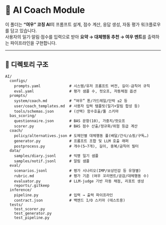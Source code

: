 # 🦊 AI Coach Module

이 폴더는 **“여우” 코칭 AI**의 프롬프트 설계, 점수 계산, 응답 생성, 자동 평가 워크플로우를 담고 있습니다.  
사용자의 일기·알림·점수를 입력으로 받아 **요약 → 대체행동 추천 → 여우 멘트**를 출력하는 파이프라인을 구현합니다.

---

## 📂 디렉토리 구조

```text
AI/
  configs/
    prompts.yaml             # 시스템/유저 프롬프트 버전, 길이·금칙어 규칙
    eval.yaml                # 평가 샘플 수, 컷오프, 자동체점 옵션
  prompts/
    system/coach.md          # “여우” 톤/가드레일/단락 ≤2 등
    user/coach_templates.md  # 사용자 입력 템플릿(일기+알림 합성 등)
    tools/schemas.json       # (선택) 함수호출/툴 스키마
  bas_scoring/
    questionnaire.json       # BAS 문항(10), 가중치/컷오프
    scorer.py                # BAS 점수 산출/정규화/위험 등급 계산
  coach/
    policy/alternatives.json # 도메인별 대체행동 풀(배달/간식/쇼핑/구독…)
    generator.py             # 프롬프트 조합 및 LLM 호출 래퍼
    postprocess.py           # 개수(5~7개), 길이, 중복/금칙어 필터
  data/
    samples/diary.jsonl      # 익명 일기 샘플
    samples/notif.jsonl      # 알림 샘플
  eval/
    scenarios.jsonl          # 평가 시나리오(IMP/보상민감 등 유형별)
    rubric.md                # 평가 기준 (여우 꼬리멘트/공감/대체행동 수)
    evaluator.py             # LLM-judge 기반 자동 채점, 리포트 생성
    reports/.gitkeep
  inference/
    pipeline.py              # 입력 → 출력 파이프라인
    contract.json            # 백엔드 I/O 스키마 (테스트용)
  tests/
    test_scorer.py
    test_generator.py
    test_pipeline.py
